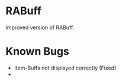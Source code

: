 # RABuff

Improved version of RABuff. 

# Known Bugs
- Item-Buffs not displayed correctly (Fixed)
- 
